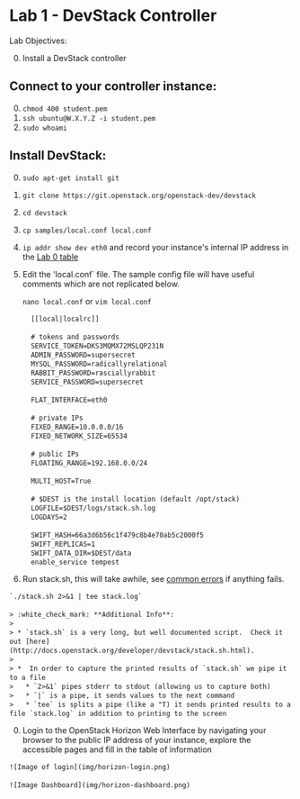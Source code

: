 # Lab 1 - DevStack Controller

  Lab Objectives:

  0. Install a DevStack controller

## Connect to your controller instance:
  0. `chmod 400 student.pem`
  0. `ssh ubuntu@W.X.Y.Z -i student.pem`
  0. `sudo whoami` 

## Install DevStack:
  0. `sudo apt-get install git`
  0. `git clone https://git.openstack.org/openstack-dev/devstack`
  0. `cd devstack`
  0. `cp samples/local.conf local.conf`
  0. `ip addr show dev eth0` and record your instance's internal IP address in the [Lab 0 table](../README.md) 
  0.  Edit the 'local.conf` file.  The sample config file will have useful comments which are not replicated below.
      
      `nano local.conf` or `vim local.conf`
      
      ``` shell
        [[local|localrc]]

        # tokens and passwords
        SERVICE_TOKEN=DKS3MQMX72MSLQP231N
        ADMIN_PASSWORD=supersecret
        MYSQL_PASSWORD=radicallyrelational
        RABBIT_PASSWORD=rasciallyrabbit
        SERVICE_PASSWORD=supersecret

        FLAT_INTERFACE=eth0

        # private IPs
        FIXED_RANGE=10.0.0.0/16
        FIXED_NETWORK_SIZE=65534

        # public IPs
        FLOATING_RANGE=192.168.0.0/24

        MULTI_HOST=True

        # $DEST is the install location (default /opt/stack)
        LOGFILE=$DEST/logs/stack.sh.log
        LOGDAYS=2

        SWIFT_HASH=66a3d6b56c1f479c8b4e70ab5c2000f5
        SWIFT_REPLICAS=1
        SWIFT_DATA_DIR=$DEST/data
        enable_service tempest
      ```

  0. Run stack.sh, this will take awhile, see [common errors](common-errors.md) if anything fails.
    
    `./stack.sh 2>&1 | tee stack.log`

    > :white_check_mark: **Additional Info**:
    >
    > * `stack.sh` is a very long, but well documented script.  Check it out [here](http://docs.openstack.org/developer/devstack/stack.sh.html).
    >
    > *  In order to capture the printed results of `stack.sh` we pipe it to a file
    >   * `2>&1` pipes stderr to stdout (allowing us to capture both)
    >   * `|` is a pipe, it sends values to the next command
    >   * `tee` is splits a pipe (like a "T) it sends printed results to a file `stack.log` in addition to printing to the screen

  0. Login to the OpenStack Horizon Web Interface by navigating your browser to the public IP address of your instance, explore the accessible pages and fill in the table of information

    ![Image of login](img/horizon-login.png)
    
    ![Image Dashboard](img/horizon-dashboard.png)
    
